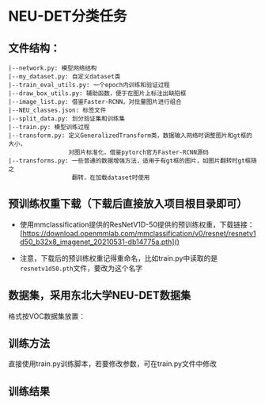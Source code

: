 # NEU-DET分类任务

## 文件结构：

```
|--network.py: 模型网络结构
|--my_dataset.py: 自定义dataset类
|--train_eval_utils.py: 一个epoch内训练和验证过程
|--draw_box_utils.py: 辅助函数，便于在图片上标注出缺陷框
|--image_list.py: 借鉴Faster-RCNN，对批量图片进行组合
|--NEU_classes.json: 标签文件
|--split_data.py: 划分验证集和训练集
|--train.py: 模型训练过程
|--transform.py: 定义GeneralizedTransform类，数据输入网络时调整图片和gt框的大小，
                 对图片标准化，借鉴pytorch官方Faster-RCNN源码
|--transforms.py: 一些普通的数据增强方法，适用于有gt框的图片，如图片翻转时gt框随之
                  翻转，在加载dataset时使用
```

## 预训练权重下载（下载后直接放入项目根目录即可）

- 使用mmclassification提供的ResNetV1D-50提供的预训练权重，下载链接：[https://download.openmmlab.com/mmclassification/v0/resnet/resnetv1d50_b32x8_imagenet_20210531-db14775a.pth]()

- 注意，下载后的预训练权重记得重命名，比如train.py中读取的是`resnetv1d50.pth`文件，要改为这个名字

## 数据集，采用东北大学NEU-DET数据集

格式按VOC数据集放置：
![]()

## 训练方法

直接使用train.py训练脚本，若要修改参数，可在train.py文件中修改

## 训练结果

![]()

![]()

